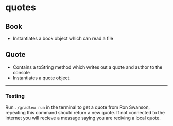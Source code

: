 # quotes

## Book 
 - Instantiates a book object which can read a file
 
 ## Quote
  - Contains a toString method which writes out a quote and author to the console
  - Instantiates a quote object
  
  ------------------------------------------------------------------------------------------------------------------------
  ### Testing
  
  Run ```./gradlew run``` in the terminal to get a quote from Ron Swanson, repeating this command should return a new quote. If not connected to the internet you will recieve a message saying you are reciving a local quote.
